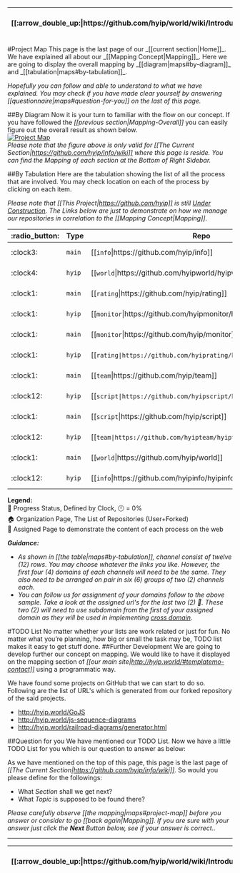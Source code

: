 <table>
  <thead>
    <tr>
      <th>[[:arrow_double_up:|https://github.com/hyip/world/wiki/Introduction]]</th>
      <th>[[:arrow_up_small:|https://github.com/hyipworld/hyipworld.github.io/wiki/Introduction]]</th>
      <th>[[:rewind:|Introduction]] [[Intro|Introduction]]</th>
      <th>[[:arrow_backward:|Mapping-Overall]] [[Prev|Mapping-Overall]]</th>
      <th>[[:repeat:|maps#project-map]] [[Reload|maps]]</th>
      <th>Last :arrow_forward:</th>
      <th>[[Next|https://github.com/hyip/rating]] [[:fast_forward:|https://github.com/hyip/rating]]</th>
      <th>[[:arrow_down_small:|https://github.com/hyip/rating]]</th>
      <th>[[:arrow_double_down:|https://github.com/hyip/rating/wiki/Introduction]]</th>
    </tr>
  </thead>
</table>
#Project Map
This page is the last page of our _[[current section|Home]]_. We have explained all about our _[[Mapping Concept|Mapping]]_. Here we are going to display the overall mapping by _[[diagram|maps#by-diagram]]_ and _[[tabulation|maps#by-tabulation]]_.  

_Hopefully you can follow and able to understand to what we have explained. You may check if you have made clear yourself by answering [[questionnaire|maps#question-for-you]] on the last of this page._

##By Diagram
Now it is your turn to familiar with the flow on our concept. If you have followed the _[[previous section|Mapping-Overall]]_ you can easily figure out the overall result as shown below.  
[![Project Map](https://hyipworld.github.io/images/github/doc/info.png)](https://tophyipmonitor.wordpress.com/hyip-world/)      
_Please note that the figure above is only valid for [[The Current Section|https://github.com/hyip/info/wiki]] where this page is reside. You can find the Mapping of each section at the Bottom of Right Sidebar._

##By Tabulation
Here are the tabulation showing the list of all the process that are involved. You may check location on each of the process by clicking on each item.

_Please note that [[This Project|https://github.com/hyip]] is still <u>Under Construction</u>. The Links below are just to demonstrate on how we manage our repositories in correlation to the [[Mapping Concept|Mapping]]._
<table>
  <thead>
    <tr>
      <th>:radio_button:</th>
      <th>Type</th>
      <th>Repo</th>
      <th>Wiki</th>
      <th>Team</th>
      <th>Platform</th>
      <th>Channel</th>
    </tr>
  </thead>
  <tbody>
    <tr>
      <td scope="row">:clock3:</td>
      <td scope="row"><code>main</code></td>
      <td>[[<code>info</code>|https://github.com/hyip/info]]</td>
      <td>[[<code>info</code>|https://github.com/hyip/info/wiki]]</td>
      <td scope="row"><img src="https://avatars1.githubusercontent.com/u/8466209?v=20&s=20"></td>
      <td scope="row">
<a href="https://en.wikipedia.org/" target="_blank"><img src="https://lh3.googleusercontent.com/-EldBrDTTmUA/AAAAAAAAAAI/AAAAAAAAAIA/-bt7sByI8-Q/s20-c-a/photo.jpg"></a>
      </td>
      <td scope="row">
<a href="https://www.facebook.com/hyipproject"><img src="https://avatars0.githubusercontent.com/u/69631?v=20&s=20"></a>
<a href="https://twitter.com/BeSweetRetweets"><img src="https://avatars0.githubusercontent.com/u/50278?v=20&s=20"></a>
<a href="https://google.com/+TopHYIPsinfoGigafeed"><img src="https://avatars0.githubusercontent.com/u/3597853?v=20&s=20"></a>
<a href="https://tophyipmonitor.wordpress.com/category/hyip/"><img src="https://avatars0.githubusercontent.com/u/276006?v=20&s=20"></a>
<a href="https://www.reddit.com/user/hyips/"><img src="https://avatars0.githubusercontent.com/u/14248?v=20&s=20"></a>
<a href="https://delicious.com/tophyipsinfo"><img src="https://lh3.googleusercontent.com/-jKtpsvVitSk/VipNbfjC1KI/AAAAAAAAAV4/dgoCUDLzyLw/s20/delicious.png"></a>
      </td>
    </tr>
    <tr>
      <td scope="row">:clock4:</td>
      <td scope="row"><code>hyip</code></td>
      <td>[[<code>world</code>|https://github.com/hyipworld/hyipworld.github.io]]</td>
      <td>[[<code>world</code>|https://github.com/hyipworld/hyipworld.github.io/wiki]]</td>
      <td scope="row"><img src="https://avatars1.githubusercontent.com/u/8466209?v=20&s=20"></td>
      <td scope="row">[[:house:|https://github.com/hyipworld]] [[:cinema:|http://hyip.world/]]  <a href="https://github.com/github" target="_blank"><img src="https://avatars3.githubusercontent.com/u/9919?v=3&s=20"></a>
      </td>
      <td scope="row">
<a href="https://www.facebook.com/hyipworld"><img src="https://avatars0.githubusercontent.com/u/69631?v=20&s=20"></a>
<a href="https://twitter.com/hyip_world"><img src="https://avatars0.githubusercontent.com/u/50278?v=20&s=20"></a>
<a href="https://google.com/+TopHYIPsinfoGigafeed"><img src="https://avatars0.githubusercontent.com/u/3597853?v=20&s=20"></a>
<a href="https://tophyipmonitor.wordpress.com/hyip-world/"><img src="https://avatars0.githubusercontent.com/u/276006?v=20&s=20"></a>
<a href="https://disqus.com/by/hyips/"><img src="https://lh3.googleusercontent.com/-cV5C51pgAbg/VipJ2i2FGLI/AAAAAAAAAVM/e8N-UaHMRpw/w20-h20-p/disqus.png"></a>
<a href="https://about.me/hyip.world"><img src="https://avatars0.githubusercontent.com/u/951002?v=20&s=20"></a>
      </td>
    </tr>
    <tr>
      <td scope="row">:clock1:</td>
      <td scope="row"><code>main</code></td>
      <td>[[<code>rating</code>|https://github.com/hyip/rating]]</td>
      <td>[[<code>rating</code>|https://github.com/hyip/rating/wiki]]</td>
      <td scope="row"><img src="https://avatars1.githubusercontent.com/u/14160646?v=20&s=20"></td>
      <td scope="row"><a href="https://github.com/google" target="_blank"><img src="https://avatars0.githubusercontent.com/u/1342004?v=20&s=20"></a></td>
      <td scope="row">
<a href="https://www.facebook.com/TopHyipsDotInfo"><img src="https://avatars0.githubusercontent.com/u/69631?v=20&s=20"></a>
<a href="https://twitter.com/#growsafely"><img src="https://avatars0.githubusercontent.com/u/50278?v=20&s=20"></a>
<a href="https://www.youtube.com/user/TophyipsInfoNetwork"><img src="https://avatars0.githubusercontent.com/u/3597853?v=20&s=20"></a>
<a href="https://tophyipmonitor.wordpress.com/category/hyip-rating/"><img src="https://avatars0.githubusercontent.com/u/276006?v=20&s=20"></a>
<a href="https://www.pinterest.com/HyipMonitor/"><img src="https://avatars3.githubusercontent.com/u/541152?v=20&s=20"></a>
<a href="http://en.gravatar.com/tophyips"><img src="http://www.gravatar.com/avatar/00000000000000000000000000000000?s=20"></a>
      </td>
    </tr>
    <tr>
      <td scope="row">:clock1:</td>
      <td scope="row"><code>hyip</code></td>
      <td>[[<code>monitor</code>|https://github.com/hyipmonitor/hyipmonitor.github.io]] </td>
      <td>[[<code>monitor|https://github.com/hyipmonitor/hyipmonitor.github.io/wiki]]</code></td>
      <td scope="row"><img src="https://avatars1.githubusercontent.com/u/14018681?v=20&s=20"</td>
      <td scope="row">[[:house:|https://github.com/hyipmonitor]] [[:cinema:|http://hyipmonitors.info/]] <a href="https://plus.google.com/+WordPress/" target="_blank"><img src="http://lh3.googleusercontent.com/-xSKJbyl_5ZA/AAAAAAAAAAI/AAAAAAAAAGs/87PBRUKgmr0/s20-c-a/photo.jpg"></a>
      </td>
      <td scope="row">
<a href="https://www.facebook.com/hyipmonitors.info"><img src="https://avatars0.githubusercontent.com/u/69631?v=20&s=20"></a>
<a href="maps#project-map"><img src="https://avatars0.githubusercontent.com/u/50278?v=20&s=20"></a>
<a href="maps#project-map"><img src="https://avatars0.githubusercontent.com/u/3597853?v=20&s=20"></a>
<a href="https://tophyipmonitor.wordpress.com/hyip-monitors/"><img src="https://avatars0.githubusercontent.com/u/276006?v=20&s=20"></a>
<a href="http://www.linkedin.com/company/hyip-monitor"><img src="http://www.gravatar.com/avatar/7155494da5d4092de2988069d5534d00?s=20"></a>
<a href="https://about.me/hyipmonitors.info"><img src="https://avatars0.githubusercontent.com/u/951002?v=20&s=20"></a>
      </td>
    </tr>
    <tr>
      <td scope="row">:clock1:</td>
      <td scope="row"><code>main</code></td>
      <td>[[<code>monitor</code>|https://github.com/hyip/monitor]]</td>
      <td>[[<code>monitor</code>|https://github.com/hyip/monitor/wiki]]</td>
      <td scope="row"><img src="https://avatars1.githubusercontent.com/u/14018681?v=20&s=20"</td>
      <td scope="row"><a href="https://github.com/aws" target="_blank"><img src="https://lh5.googleusercontent.com/-LNdqhqT7v3w/T4itJ_UEeFI/AAAAAAAAJUE/B9Os5cJUxUA/s20-no/GooglePlusProfileImage.png"></a></td>
      <td scope="row">
<a href="https://www.facebook.com/tophyipmonitors"><img src="https://avatars0.githubusercontent.com/u/69631?v=20&s=20"></a>
<a href="https://twitter.com/tophyipmonitor"><img src="https://avatars0.githubusercontent.com/u/50278?v=20&s=20"></a>
<a href="https://google.com/+TopHyipMonitors"><img src="https://avatars0.githubusercontent.com/u/3597853?v=20&s=20"></a>
<a href="https://tophyipmonitor.wordpress.com/category/hyip-monitor/"><img src="https://avatars0.githubusercontent.com/u/276006?v=20&s=20"></a>
<a href="https://moz.com/community/users/4037583"><img src="http://lh3.googleusercontent.com/-PdKcIPUm-Cs/AAAAAAAAAAI/AAAAAAAALEI/HV6em-KZ-yU/s20-c-a/photo.jpg"></a>
<a href="http://en.gravatar.com/tophyipmonitor"><img src="http://www.gravatar.com/avatar/00000000000000000000000000000000?s=20"></a>
      </td>
    </tr>
    <tr>
      <td scope="row">:clock1:</td>
      <td scope="row"><code>hyip</code></td>
      <td>[[<code>rating|https://github.com/hyiprating/hyiprating.github.io]]</code></td>
      <td>[[<code>rating|https://github.com/hyiprating/hyiprating.github.io/wiki]]</code></td>
      <td scope="row"><img src="https://avatars1.githubusercontent.com/u/14160646?v=20&s=20"></td>
      <td scope="row">[[:house:|https://github.com/hyiprating]] [[:cinema:|http://tophyips.info/]] <a href="http://blog.tophyips.info/"><img src="http://lh3.googleusercontent.com/-dK5aS3tBne0/AAAAAAAAAAI/AAAAAAAAL-Q/wktL27CoDNE/s20-c-a/photo.jpg"></a>
      </td>
      <td scope="row">
<a href="https://www.facebook.com/tophyips.info"><img src="https://avatars0.githubusercontent.com/u/69631?v=20&s=20"></a>
<a href="maps#project-map"><img src="https://avatars0.githubusercontent.com/u/50278?v=20&s=20"></a>
<a href="maps#project-map"><img src="https://avatars0.githubusercontent.com/u/3597853?v=20&s=20"></a>
<a href="https://tophyipmonitor.wordpress.com/hyip-rating/"><img src="https://avatars0.githubusercontent.com/u/276006?v=20&s=20"></a>
<a href="http://www.linkedin.com/company/hyip-analysis"><img src="http://www.gravatar.com/avatar/7155494da5d4092de2988069d5534d00?s=20"></a>
<a href="https://about.me/tophyips.info"><img src="https://avatars0.githubusercontent.com/u/951002?v=20&s=20"></a>
      </td>
    </tr>
    <tr>
      <td scope="row">:clock1:</td>
      <td scope="row"><code>main</code></td>
      <td>[[<code>team</code>|https://github.com/hyip/team]]</td>
      <td>[[<code>team</code>|https://github.com/hyip/team/wiki]]</td>
      <td scope="row"><img src="https://avatars2.githubusercontent.com/u/11927583?v=10&s=20"></a>
<a href="https://bitbucket.org/hyips/"><img src="https://avatars2.githubusercontent.com/u/11951884?v=3&s=20"></a>
      </td>
      <td scope="row"><a href="https://github.com/atlassian" target="_blank"><img src="https://avatars3.githubusercontent.com/u/168166?v=20&s=20"></a></td>
      <td scope="row">
<a href="maps#project-map"><img src="https://avatars0.githubusercontent.com/u/69631?v=20&s=20"></a>
<a href="maps#project-map"><img src="https://avatars0.githubusercontent.com/u/50278?v=20&s=20"></a>
<a href="maps#project-map"><img src="https://avatars0.githubusercontent.com/u/3597853?v=20&s=20"></a>
<a href="https://tophyipmonitor.wordpress.com/category/hyip-forum/"><img src="https://avatars0.githubusercontent.com/u/276006?v=20&s=20"></a>
<a href="https://www.quora.com/profile/Hyip-Gigafeed"><img src="https://avatars0.githubusercontent.com/u/6815105?v=20&s=20"></a>
<a href="http://mashable.com/people/hyip/"><img src="https://avatars3.githubusercontent.com/u/173374?v=3&s=20"></a>
      </td>
    </tr>
    <tr>
      <td scope="row">:clock12:</td>
      <td scope="row"><code>hyip</code></td>
      <td>[[<code>script|https://github.com/hyipscript/hyipscript.github.io]]</code></td>
      <td>[[<code>script|https://github.com/hyipscript/hyipscript.github.io/wiki]]</code></td>
      <td scope="row"><a href="https://github.com/orgs/hyipscript/teams"><img src="https://avatars2.githubusercontent.com/u/11951705?v=3&s=20"></a></td>
      <td scope="row">[[:house:|https://github.com/hyipscript]] [[:cinema:|http://hyipscript.info/]] <a href="http://tophyipsinfo.blog.com/" target="_blank"><img src="https://lh3.googleusercontent.com/-RS9W3yX70kQ/Vi0QinVIOsI/AAAAAAAAAX4/AsHcKfYT54c/s20/sf-logo.png"></a>
      </td>
      <td scope="row">
<a href="https://www.facebook.com/hyipscript.info"><img src="https://avatars0.githubusercontent.com/u/69631?v=20&s=20"></a>
<a href="https://twitter.com/hyip_script"><img src="https://avatars0.githubusercontent.com/u/50278?v=20&s=20"></a>
<a href="https://google.com/+HyipScript"><img src="https://avatars0.githubusercontent.com/u/3597853?v=20&s=20"></a>
<a href="https://tophyipmonitor.wordpress.com/hyip-scripts/"><img src="https://avatars0.githubusercontent.com/u/276006?v=20&s=20"></a>
<a href="http://www.linkedin.com/company/hyip-script"><img src="http://www.gravatar.com/avatar/7155494da5d4092de2988069d5534d00?s=20"></a>
<a href="https://about.me/hyipscript.info"><img src="https://avatars0.githubusercontent.com/u/951002?v=20&s=20"></a>
      </td>
    </tr>
    <tr>
      <td scope="row">:clock1:</td>
      <td scope="row"><code>main</code></td>
      <td>[[<code>script</code>|https://github.com/hyip/script]]</td>
      <td>[[<code>script</code>|https://github.com/hyip/script/wiki]]</td>
      <td scope="row">
<a href="https://github.com/hyipscripts"><img src="https://avatars1.githubusercontent.com/u/14160646?v=20&s=20"></a>
<a href="http://sourceforge.net/u/hyipscript/profile/"><img src="https://avatars1.githubusercontent.com/u/11951705?v=3&s=20"></a>
      </td>
      <td scope="row">
<a href="https://sourceforge.net/projects/hyipscript/"><img src="https://lh3.googleusercontent.com/-RS9W3yX70kQ/Vi0QinVIOsI/AAAAAAAAAX4/AsHcKfYT54c/s20/sf-logo.png"></a>
<a href="https://feedburner.google.com/fb/a/myfeeds" target="_blank"><img src="https://avatars3.githubusercontent.com/u/5281428?v=3&s=20"></a>
      </td>
      <td scope="row">
<a href="https://www.facebook.com/hyipscripts"><img src="https://avatars0.githubusercontent.com/u/69631?v=20&s=20"></a>
<a href="maps#project-map"><img src="https://avatars0.githubusercontent.com/u/50278?v=20&s=20"></a>
<a href="maps#project-map"><img src="https://avatars0.githubusercontent.com/u/3597853?v=20&s=20"></a>
<a href="https://tophyipmonitor.wordpress.com/category/hyip-script/"><img src="https://avatars0.githubusercontent.com/u/276006?v=20&s=20"></a>
<a href="http://stackoverflow.com/users/4058484"><img src="https://lh3.googleusercontent.com/-DEYxYN_riUY/VipEhu1PPyI/AAAAAAAAAHg/UzX9Nw8QE8I/s20/stackoverflow.png"></a>
<a href="http://en.gravatar.com/tophyipscript"><img src="http://www.gravatar.com/avatar/00000000000000000000000000000000?s=20"></a>
      </td>
    </tr>
    <tr>
      <td scope="row">:clock12:</td>
      <td scope="row"><code>hyip</code></td>
      <td>[[<code>team|https://github.com/hyipteam/hyipteam.github.io]]</code></td>
      <td>[[<code>team</code>|https://github.com/hyipteam/hyipteam.github.io/wiki]]</td>
      <td scope="row"><img src="https://avatars2.githubusercontent.com/u/11927583?v=10&s=20"></td>
      <td scope="row">[[:house:|https://github.com/hyipscript]] [[:cinema:|http://hyipscript.info/]] <a href="https://confluence.atlassian.com/bitbucket/publishing-a-website-on-bitbucket-cloud-221449776.html" target="_blank"><img src="https://avatars3.githubusercontent.com/u/168166?v=20&s=20"></a>
      </td>
      <td scope="row">
<a href="maps#project-map"><img src="https://avatars0.githubusercontent.com/u/69631?v=20&s=20"></a>
<a href="maps#project-map"><img src="https://avatars0.githubusercontent.com/u/50278?v=20&s=20"></a>
<a href="maps#project-map"><img src="https://avatars0.githubusercontent.com/u/3597853?v=20&s=20"></a>
<a href="https://tophyipmonitor.wordpress.com/hyip-forums/"><img src="https://avatars0.githubusercontent.com/u/276006?v=20&s=20"></a>
<a href="https://www.linkedin.com/company/hyip-reviews"><img src="http://www.gravatar.com/avatar/7155494da5d4092de2988069d5534d00?s=20"></a>
<a href="https://about.me/hyipmonitor"><img src="https://avatars0.githubusercontent.com/u/951002?v=20&s=20"></a>
      </td>
    </tr>
    <tr>
      <td scope="row">:clock1:</td>
      <td scope="row"><code>main</code></td>
      <td>[[<code>world</code>|https://github.com/hyip/world]]</td>
      <td>[[<code>world</code>|https://github.com/hyip/world/wiki]]</td>
      <td scope="row"><img src="https://avatars1.githubusercontent.com/u/8466209?v=20&s=20"></td>
      <td scope="row"><a href="https://en.wikipedia.org/wiki/User:Hyipworld"><img src="http://hyip.world/favicon.ico"></a></td>
      <td scope="row">
<a href="maps#project-map"><img src="https://avatars0.githubusercontent.com/u/69631?v=20&s=20"></a>
<a href="maps#project-map"><img src="https://avatars0.githubusercontent.com/u/50278?v=20&s=20"></a>
<a href="maps#project-map"><img src="https://avatars0.githubusercontent.com/u/3597853?v=20&s=20"></a>
<a href="https://tophyipmonitor.wordpress.com/category/our-project/"><img src="https://avatars0.githubusercontent.com/u/276006?v=20&s=20"></a>
<a href="http://www.stumbleupon.com/stumbler/TopHyipMonitor"><img src="https://avatars1.githubusercontent.com/u/359869?v=3&s=20"></a>
<a href="http://en.gravatar.com/tophyipworld"><img src="http://www.gravatar.com/avatar/00000000000000000000000000000000?s=20"></a>
      </td>
    </tr>
    <tr>
      <td scope="row">:clock12:</td>
      <td scope="row"><code>hyip</code></td>
      <td>[[<code>info</code>|https://github.com/hyipinfo/hyipinfo.github.io]]</td>
      <td>[[<code>info</code>|https://github.com/hyipinfo/hyipinfo.github.io/wiki]]</td>
      <td scope="row"><img src="https://avatars1.githubusercontent.com/u/8466209?v=20&s=20"></td>
      <td scope="row">[[:house:|https://github.com/hyipinfo]] [[:cinema:|http://info.hyip.world/]] <a href="https://www.google.com/intx/en_sg/work/apps/business/products/sites/" target="_blank"><img src="https://avatars0.githubusercontent.com/u/1342004?v=20&s=20"></a>
      </td>
      <td scope="row">
<a href="https://www.facebook.com/hyipblogs"><img src="https://avatars0.githubusercontent.com/u/69631?v=20&s=20"></a>
<a href="https://twitter.com/#be_sweet_rt"><img src="https://avatars0.githubusercontent.com/u/50278?v=20&s=20"></a>
<a href="maps#project-map"><img src="https://avatars0.githubusercontent.com/u/3597853?v=20&s=20"></a>
<a href="https://tophyipmonitor.wordpress.com/hyip-business/"><img src="https://avatars0.githubusercontent.com/u/276006?v=20&s=20"></a>
<a href="http://tophyipmonitor.tumblr.com/"><img src="https://avatars0.githubusercontent.com/u/366151?v=20&s=20"></a>
<a href="https://archive.org/bookmarks/Hyip"><img src="https://lh3.googleusercontent.com/-twtF1nolk44/VipbLIVZVVI/AAAAAAAAAW4/Lvv3Poy6yZQ/s20/Internetarchive.jpg"></a>
      </td>
    </tr>
  </tbody>
</table>

**Legend:**  
:radio_button: Progress Status, Defined by Clock, :clock12: = 0%  
:house: Organization Page, The List of Repositories (User+Forked)  
:cinema: Assigned Page to demonstrate the content of each process on the web  

**_Guidance:_**
* _As shown in [[the table|maps#by-tabulation]], channel consist of twelve (12) rows. You may choose whatever the links you like. However, the first four (4) domains of each channels will need to be the same. They also need to be arranged on pair in six (6) groups of two (2) channels each._  
* _You can follow us for assignment of your domains follow to the above sample. Take a look at the assigned url's for the last two (2) :cinema:. These two (2) will need to use subdomain from the first of your assigned domain as they will be used in implementing <a href="https://en.wikipedia.org/wiki/Cross-origin_resource_sharing" target="_blank">cross domain</a>_.

#TODO List
No matter whether your lists are work related or just for fun. No matter what you’re planning, how big or small the task may be, TODO list makes it easy to get stuff done. 
##Further Development
We are going to develop further our concept on mapping. We would like to have it displayed on the mapping section of _[[our main site|http://hyip.world/#templatemo-contact]]_ using a programmatic way. 

We have found some projects on GitHub that we can start to do so. Following are the list of URL's which is generated from our forked repository of the said projects.
 
- http://hyip.world/GoJS  
- http://hyip.world/js-sequence-diagrams  
- http://hyip.world/railroad-diagrams/generator.html 
 
##Question for you
We have mentioned our TODO List. Now we have a little TODO List for you which is our question to answer as below: 

As we have mentioned on the top of this page, this page is the last page of _[[The Current Section|https://github.com/hyip/info/wiki]]_. So would you please define for the followings:
* What _Section_ shall we get next? 
* What _Topic_ is supposed to be found there?   
 
_Please carefully observe [[the mapping|maps#project-map]] before you answer or consider to go [[back again|Mapping]]. If you are sure with your answer just click the **Next** Button below, see if your answer is correct.._
***
<table>
  <thead>
    <tr>
      <th>[[:arrow_double_up:|https://github.com/hyip/world/wiki/Introduction]]</th>
      <th>[[:arrow_up_small:|https://github.com/hyipworld/hyipworld.github.io/wiki/Introduction]]</th>
      <th>[[:rewind:|Introduction]] [[Intro|Introduction]]</th>
      <th>[[:arrow_backward:|Mapping-Overall]] [[Prev|Mapping-Overall]]</th>
      <th>[[:repeat:|maps#project-map]] [[Reload|maps]]</th>
      <th>Last :arrow_forward:</th>
      <th>[[Next|https://github.com/hyip/rating]] [[:fast_forward:|https://github.com/hyip/rating]]</th>
      <th>[[:arrow_down_small:|https://github.com/hyip/rating]]</th>
      <th>[[:arrow_double_down:|https://github.com/hyip/rating/wiki/Introduction]]</th>
    </tr>
  </thead>
</table>
